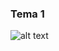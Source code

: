 ### Tema 1

![alt text](https://github.com/[basaiulian]/[securitatea_informatiei]/blob/[master]/architecture.jpg?raw=true)
